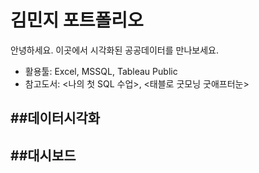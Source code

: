 # **김민지 포트폴리오**
안녕하세요. 이곳에서 시각화된 공공데이터를 만나보세요.

- 활용툴: Excel, MSSQL, Tableau Public
- 참고도서: <나의 첫 SQL 수업>, <태블로 굿모닝 굿애프터눈>


##데이터시각화
---
##대시보드
---





